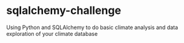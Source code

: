 # sqlalchemy-challenge
 Using Python and SQLAlchemy to do basic climate analysis and data exploration of your climate database
